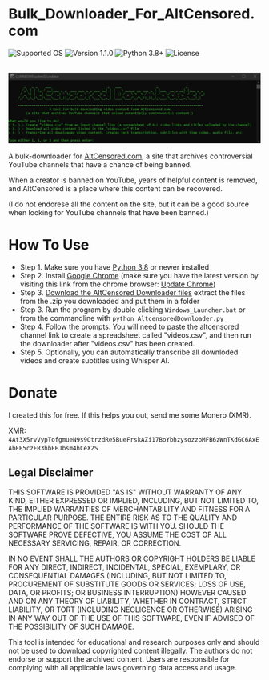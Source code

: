 # Bulk_Downloader_For_AltCensored.com
![Supported OS](https://img.shields.io/badge/Supported%20OS-Windows-blueviolet.svg)
![Version 1.1.0](https://img.shields.io/badge/Version-1.0.0-blue.svg)
![Python 3.8+](https://img.shields.io/badge/Python-3.8+-brightgreen.svg)
![License](https://img.shields.io/badge/License-MIT-yellow.svg)

<p align="center">
  <br><img src="Example.jpg" alt="AltCensored.com Bulk Video Downloader"><br>
</p>

A bulk-downloader for [AltCensored.com](https://altcensored.com/), a site that archives controversial YouTube channels that have a chance of being banned. 

When a creator is banned on YouTube, years of helpful content is removed, and AltCensored is a place where this content can be recovered.

(I do not endorese all the content on the site, but it can be a good source when looking for YouTube channels that have been banned.)


# How To Use

* Step 1. Make sure you have [Python 3.8](https://www.python.org/downloads/) or newer installed
* Step 2. Install [Google Chrome](https://www.google.com/chrome/) (make sure you have the latest version by visiting this link from the chrome browser: [Update Chrome](chrome://settings/help))
* Step 3. [Download the AltCensored Downloader files](https://github.com/lukeprofits/Bulk_Downloader_For_AltCensored.com/archive/refs/heads/main.zip) extract the files from the .zip you downloaded and put them in a folder
* Step 3. Run the program by double clicking `Windows_Launcher.bat` or from the commandline with `python AltcensoredDownloader.py`
* Step 4. Follow the prompts. You will need to paste the altcensored channel link to create a spreadsheet called "videos.csv", and then run the downloader after "videos.csv" has been created. 
* Step 5. Optionally, you can automatically transcribe all downloded videos and create subtitles using Whisper AI.


# Donate
I created this for free. If this helps you out, send me some Monero (XMR). 

XMR: `4At3X5rvVypTofgmueN9s9QtrzdRe5BueFrskAZi17BoYbhzysozzoMFB6zWnTKdGC6AxEAbEE5czFR3hbEEJbsm4hCeX2S`


## Legal Disclaimer

THIS SOFTWARE IS PROVIDED "AS IS" WITHOUT WARRANTY OF ANY KIND, EITHER EXPRESSED OR IMPLIED, INCLUDING, BUT NOT LIMITED TO, THE IMPLIED WARRANTIES OF MERCHANTABILITY AND FITNESS FOR A PARTICULAR PURPOSE. THE ENTIRE RISK AS TO THE QUALITY AND PERFORMANCE OF THE SOFTWARE IS WITH YOU. SHOULD THE SOFTWARE PROVE DEFECTIVE, YOU ASSUME THE COST OF ALL NECESSARY SERVICING, REPAIR, OR CORRECTION.

IN NO EVENT SHALL THE AUTHORS OR COPYRIGHT HOLDERS BE LIABLE FOR ANY DIRECT, INDIRECT, INCIDENTAL, SPECIAL, EXEMPLARY, OR CONSEQUENTIAL DAMAGES (INCLUDING, BUT NOT LIMITED TO, PROCUREMENT OF SUBSTITUTE GOODS OR SERVICES; LOSS OF USE, DATA, OR PROFITS; OR BUSINESS INTERRUPTION) HOWEVER CAUSED AND ON ANY THEORY OF LIABILITY, WHETHER IN CONTRACT, STRICT LIABILITY, OR TORT (INCLUDING NEGLIGENCE OR OTHERWISE) ARISING IN ANY WAY OUT OF THE USE OF THIS SOFTWARE, EVEN IF ADVISED OF THE POSSIBILITY OF SUCH DAMAGE.

This tool is intended for educational and research purposes only and should not be used to download copyrighted content illegally. The authors do not endorse or support the archived content. Users are responsible for complying with all applicable laws governing data access and usage.
